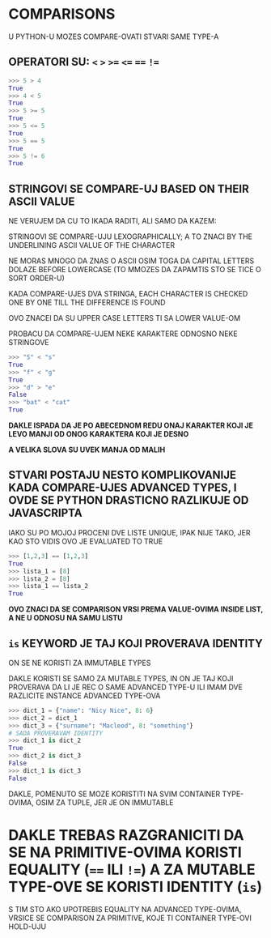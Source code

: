 # COMPARISONS

U PYTHON-U MOZES COMPARE-OVATI STVARI SAME TYPE-A

## OPERATORI SU: `<` `>` `>=` `<=` `==` `!=`

```py
>>> 5 > 4
True
>>> 4 < 5
True
>>> 5 >= 5
True
>>> 5 <= 5
True
>>> 5 == 5
True
>>> 5 != 6
True
```

## STRINGOVI SE COMPARE-UJ BASED ON THEIR ASCII VALUE

NE VERUJEM DA CU TO IKADA RADITI, ALI SAMO DA KAZEM:

STRINGOVI SE COMPARE-UJU LEXOGRAPHICALLY; A TO ZNACI BY THE UNDERLINING ASCII VALUE OF THE CHARACTER

NE MORAS MNOGO DA ZNAS O ASCII OSIM TOGA DA CAPITAL LETTERS DOLAZE BEFORE LOWERCASE (TO MMOZES DA ZAPAMTIS STO SE TICE O SORT ORDER-U)

KADA COMPARE-UJES DVA STRINGA, EACH CHARACTER IS CHECKED ONE BY ONE TILL THE DIFFERENCE IS FOUND

OVO ZNACEI DA SU UPPER CASE LETTERS TI SA LOWER VALUE-OM

PROBACU DA COMPARE-UJEM NEKE KARAKTERE ODNOSNO NEKE STRINGOVE

```py
>>> "S" < "s"
True
>>> "f" < "g"
True
>>> "d" > "e"
False
>>> "bat" < "cat"
True
```

**DAKLE ISPADA DA JE PO ABECEDNOM REDU ONAJ KARAKTER KOJI JE LEVO MANJI OD ONOG KARAKTERA KOJI JE DESNO**

**A VELIKA SLOVA SU UVEK MANJA OD MALIH**

## STVARI POSTAJU NESTO KOMPLIKOVANIJE KADA COMPARE-UJES ADVANCED TYPES, I OVDE SE PYTHON DRASTICNO RAZLIKUJE OD JAVASCRIPTA

IAKO SU PO MOJOJ PROCENI DVE LISTE UNIQUE, IPAK NIJE TAKO, JER KAO STO VIDIS OVO JE EVALUATED TO TRUE

```py
>>> [1,2,3] == [1,2,3]
True
>>> lista_1 = [8]
>>> lista_2 = [8]
>>> lista_1 == lista_2
True
```

**OVO ZNACI DA SE COMPARISON VRSI PREMA VALUE-OVIMA INSIDE LIST, A NE U ODNOSU NA SAMU LISTU**

## `is` KEYWORD JE TAJ KOJI PROVERAVA IDENTITY

ON SE NE KORISTI ZA IMMUTABLE TYPES

DAKLE KORISTI SE SAMO ZA MUTABLE TYPES, IN ON JE TAJ KOJI PROVERAVA DA LI JE REC O SAME ADVANCED TYPE-U ILI IMAM DVE RAZLICITE INSTANCE ADVANCED TYPE-OVA

```py
>>> dict_1 = {"name": "Nicy Nice", 8: 6}
>>> dict_2 = dict_1
>>> dict_3 = {"surname": "Macleod", 8: "something"}
# SADA PROVERAVAM IDENTITY
>>> dict_1 is dict_2
True
>>> dict_2 is dict_3
False
>>> dict_1 is dict_3
False
```

DAKLE, POMENUTO SE MOZE KORISTITI NA SVIM CONTAINER TYPE-OVIMA, OSIM ZA TUPLE, JER JE ON IMMUTABLE

# DAKLE TREBAS RAZGRANICITI DA SE NA PRIMITIVE-OVIMA KORISTI EQUALITY (`==` ILI `!=`) A ZA MUTABLE TYPE-OVE SE KORISTI IDENTITY (`is`)

S TIM STO AKO UPOTREBIS EQUALITY NA ADVANCED TYPE-OVIMA, VRSICE SE COMPARISON ZA PRIMITIVE, KOJE TI CONTAINER TYPE-OVI HOLD-UJU